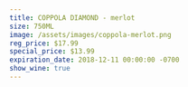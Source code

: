 ```yaml
---
title: COPPOLA DIAMOND - merlot
size: 750ML
image: /assets/images/coppola-merlot.png
reg_price: $17.99
special_price: $13.99
expiration_date: 2018-12-11 00:00:00 -0700
show_wine: true
---
```


